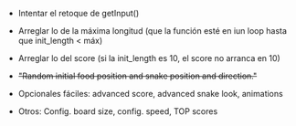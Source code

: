 * Intentar el retoque de getInput()
* Arreglar lo de la máxima longitud (que la función esté en iun loop hasta que init_length < máx)
* Arreglar lo del score (si la init_length es 10, el score no arranca en 10)
* ~~"Random initial food position and snake position and direction."~~

* Opcionales fáciles: advanced score, advanced snake look, animations
* Otros: Config. board size, config. speed, TOP scores
